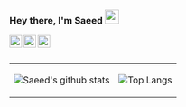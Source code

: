 ### Hey there, I'm Saeed <img src="https://media.giphy.com/media/hvRJCLFzcasrR4ia7z/giphy.gif" width="25px">
<a href="https://stackoverflow.com/users/9422637/saeed">
  <img align="left" alt="Saeed | Stackoverflow" width="22px" src="https://cdn2.iconfinder.com/data/icons/social-icons-color/512/stackoverflow-128.png" />
</a>
<a href="https://twitter.com/borzadaran">
  <img align="left" alt="Saeed | Twitter" width="22px" src="https://raw.githubusercontent.com/peterthehan/peterthehan/master/assets/twitter.svg" />
</a>
<a href="https://www.linkedin.com/in/realsaeedhassani/">
  <img align="left" alt="Saeed | LinkedIN" width="22px" src="https://raw.githubusercontent.com/peterthehan/peterthehan/master/assets/linkedin.svg" />
</a>
<br/>
<br/>
<table style='border: none'>
<tr style='border: none'>
<td style='border: none'>

![Saeed's github stats](https://github-readme-stats.vercel.app/api?username=realsaeedhassani&show_icons=true)

</td>
<td style='border: none'>

![Top Langs](https://github-readme-stats.vercel.app/api/top-langs/?username=realsaeedhassani&layout=compact)

</td>
</tr>
</table>
